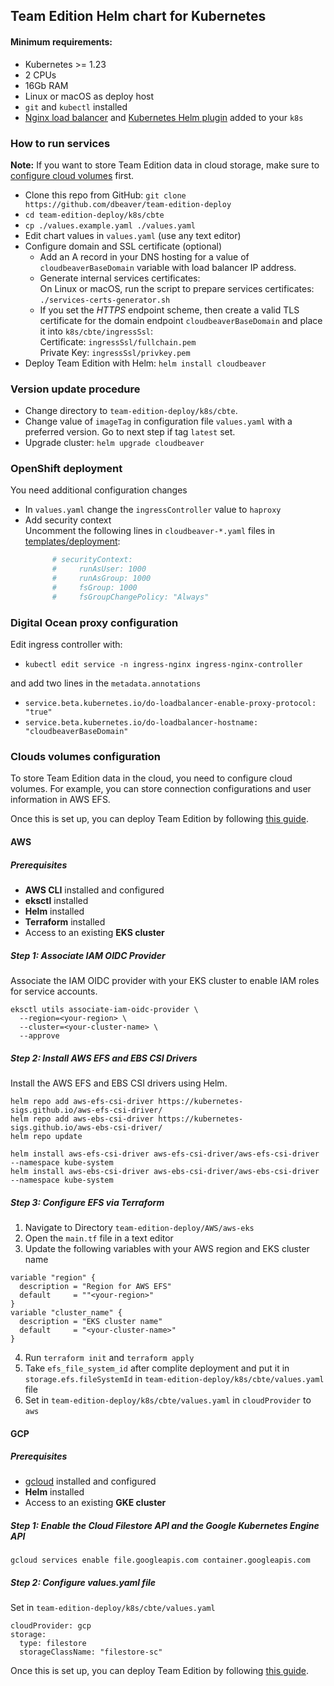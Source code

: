 ## Team Edition Helm chart for Kubernetes

#### Minimum requirements:

* Kubernetes >= 1.23
* 2 CPUs
* 16Gb RAM
* Linux or macOS as deploy host
* `git` and `kubectl` installed
* [Nginx load balancer](https://docs.nginx.com/nginx-ingress-controller/installation/installation-with-helm/) and [Kubernetes Helm plugin](https://helm.sh/docs/topics/plugins/) added to your `k8s`

### How to run services

**Note:** If you want to store Team Edition data in cloud storage, make sure to [configure cloud volumes](#clouds-volumes-configuration) first.

- Clone this repo from GitHub: `git clone https://github.com/dbeaver/team-edition-deploy`
- `cd team-edition-deploy/k8s/cbte`
- `cp ./values.example.yaml ./values.yaml`
- Edit chart values in `values.yaml` (use any text editor)
- Configure domain and SSL certificate (optional)
  - Add an A record in your DNS hosting for a value of `cloudbeaverBaseDomain` variable with load balancer IP address.
  - Generate internal services certificates:  
     On Linux or macOS, run the script to prepare services certificates:   
       `./services-certs-generator.sh`
  - If you set the *HTTPS* endpoint scheme, then create a valid TLS certificate for the domain endpoint `cloudbeaverBaseDomain` and place it into `k8s/cbte/ingressSsl`:  
    Certificate: `ingressSsl/fullchain.pem`  
    Private Key: `ingressSsl/privkey.pem`
- Deploy Team Edition with Helm: `helm install cloudbeaver`

### Version update procedure

- Change directory to `team-edition-deploy/k8s/cbte`.
- Change value of `imageTag` in configuration file `values.yaml` with a preferred version. Go to next step if tag `latest` set.
- Upgrade cluster: `helm upgrade cloudbeaver`

### OpenShift deployment

You need additional configuration changes

- In `values.yaml` change the `ingressController` value to `haproxy`
- Add security context  
  Uncomment the following lines in `cloudbeaver-*.yaml` files in [templates/deployment](cbte/templates/deployment):
    ```yaml
          # securityContext:
          #     runAsUser: 1000
          #     runAsGroup: 1000
          #     fsGroup: 1000
          #     fsGroupChangePolicy: "Always"
    ```

### Digital Ocean proxy configuration

Edit ingress controller with:

- `kubectl edit service -n ingress-nginx ingress-nginx-controller`

and add two lines in the `metadata.annotations`

- `service.beta.kubernetes.io/do-loadbalancer-enable-proxy-protocol: "true"`
- `service.beta.kubernetes.io/do-loadbalancer-hostname: "cloudbeaverBaseDomain"`

### Clouds volumes configuration

To store Team Edition data in the cloud, you need to configure cloud volumes. For example, you can store connection configurations and user information in AWS EFS.

Once this is set up, you can deploy Team Edition by following [this guide](#how-to-run-services).

#### AWS

##### Prerequisites

- **AWS CLI** installed and configured
- **eksctl** installed
- **Helm** installed
- **Terraform** installed
- Access to an existing **EKS cluster**


##### Step 1: Associate IAM OIDC Provider

Associate the IAM OIDC provider with your EKS cluster to enable IAM roles for service accounts.

```
eksctl utils associate-iam-oidc-provider \
  --region=<your-region> \
  --cluster=<your-cluster-name> \
  --approve
```

##### Step 2: Install AWS EFS and EBS CSI Drivers

Install the AWS EFS and EBS CSI drivers using Helm.

```
helm repo add aws-efs-csi-driver https://kubernetes-sigs.github.io/aws-efs-csi-driver/
helm repo add aws-ebs-csi-driver https://kubernetes-sigs.github.io/aws-ebs-csi-driver/
helm repo update

helm install aws-efs-csi-driver aws-efs-csi-driver/aws-efs-csi-driver --namespace kube-system
helm install aws-ebs-csi-driver aws-ebs-csi-driver/aws-ebs-csi-driver --namespace kube-system
```

##### Step 3: Configure EFS via Terraform

1. Navigate to Directory `team-edition-deploy/AWS/aws-eks`
2. Open the `main.tf` file in a text editor
3. Update the following variables with your AWS region and EKS cluster name
```
variable "region" {
  description = "Region for AWS EFS"
  default     = ""<your-region>"
}
variable "cluster_name" {
  description = "EKS cluster name"
  default     = "<your-cluster-name>"
}
```
4. Run `terraform init` and `terraform apply`
5. Take `efs_file_system_id` after complite deployment and put it in `storage.efs.fileSystemId` in `team-edition-deploy/k8s/cbte/values.yaml` file
6. Set in `team-edition-deploy/k8s/cbte/values.yaml` in `cloudProvider` to `aws`


#### GCP 

##### Prerequisites

- [gcloud](https://cloud.google.com/sdk/docs/install) installed and configured
- **Helm** installed
- Access to an existing **GKE cluster**

##### Step 1: Enable the Cloud Filestore API and the Google Kubernetes Engine API 

```
gcloud services enable file.googleapis.com container.googleapis.com
```

##### Step 2: Configure values.yaml file 

Set in `team-edition-deploy/k8s/cbte/values.yaml`

```
cloudProvider: gcp 
storage:
  type: filestore
  storageClassName: "filestore-sc"
```

Once this is set up, you can deploy Team Edition by following [this guide](#how-to-run-services).